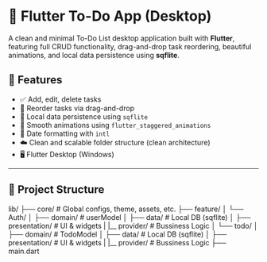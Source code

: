 # 📝 Flutter To-Do App (Desktop)

A clean and minimal To-Do List desktop application built with **Flutter**, featuring full CRUD functionality, drag-and-drop task reordering, beautiful animations, and local data persistence using **sqflite**.

 

## 🚀 Features

- ✅ Add, edit, delete tasks
- 🔄 Reorder tasks via drag-and-drop
- 💾 Local data persistence using `sqflite`
- 🎨 Smooth animations using `flutter_staggered_animations`
- 📅 Date formatting with `intl`
- ☁️ Clean and scalable folder structure (clean architecture)
- 🖥️ Flutter Desktop (Windows)

---

## 📁 Project Structure
lib/
├── core/ # Global configs, theme, assets, etc.
├── feature/
│ └── Auth/
│ ├── domain/ # userModel
│ ├── data/ # Local DB (sqflite)
│ ├── presentation/ # UI & widgets
| |__ provider/ # Bussiness Logic
│ └── todo/
│ ├── domain/ # TodoModel
│ ├── data/ # Local DB (sqflite)
│ ├── presentation/ # UI & widgets
| |__ provider/ # Bussiness Logic
├── main.dart
